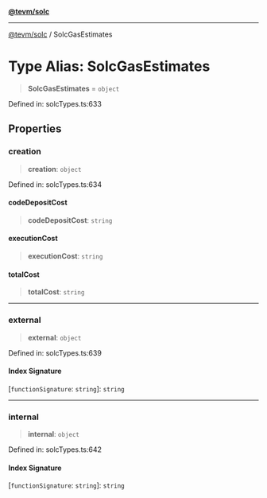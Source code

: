 [**@tevm/solc**](../README.md)

***

[@tevm/solc](../globals.md) / SolcGasEstimates

# Type Alias: SolcGasEstimates

> **SolcGasEstimates** = `object`

Defined in: solcTypes.ts:633

## Properties

### creation

> **creation**: `object`

Defined in: solcTypes.ts:634

#### codeDepositCost

> **codeDepositCost**: `string`

#### executionCost

> **executionCost**: `string`

#### totalCost

> **totalCost**: `string`

***

### external

> **external**: `object`

Defined in: solcTypes.ts:639

#### Index Signature

\[`functionSignature`: `string`\]: `string`

***

### internal

> **internal**: `object`

Defined in: solcTypes.ts:642

#### Index Signature

\[`functionSignature`: `string`\]: `string`
